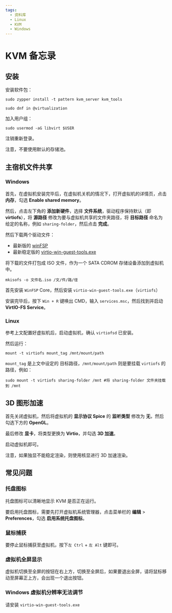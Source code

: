 ```yaml
---
tags:
  - 资料库
  - Linux
  - KVM
  - Windows
---
```


# KVM 备忘录

## 安装

安装软件包：

```shell
sudo zypper install -t pattern kvm_server kvm_tools
```
```
sudo dnf in @virtualization
```

加入用户组：

```shell
sudo usermod -aG libvirt $USER
```

注销重新登录。

注意，不要使用默认的存储池。

## 主宿机文件共享

### Windows

首先，在虚拟机安装完毕后，在虚拟机关机的情况下，打开虚拟机的详情页，点击 **内存**，勾选 **Enable shared memory**。

然后，点击左下角的 **添加新硬件**，选择 **文件系统**，驱动程序保持默认（即 **virtiofs**），将 **源路径** 修改为要与虚拟机共享的文件夹路径，将 **目标路径** 命名为给定的名称，例如 `sharing-folder`，然后点击 **完成**。

然后下载两个驱动文件：

- 最新版的 [winFSP](https://winfsp.dev/rel/)
- 最新稳定版的 [virtio-win-guest-tools.exe](https://fedorapeople.org/groups/virt/virtio-win/direct-downloads/stable-virtio/)

将下载的文件打包成 ISO 文件，作为一个 SATA CDROM 存储设备添加到虚拟机中。

```shell
mkisofs -o 文件名.iso /文/件/路/径
```

首先安装 `WinFSP` Core，然后安装 `virtio-win-guest-tools.exe`（`virtiofs`）

安装完毕后，按下 `Win + R` 键唤出 CMD，输入 `services.msc`，然后找到并启动 **VirtIO-FS Service**。

### Linux

参考上文配置好虚拟机后，启动虚拟机，确认 `virtiofsd` 已安装。

然后运行：

```shell
mount -t virtiofs mount_tag /mnt/mount/path
```

`mount_tag` 是上文中设定的 目标路径，`/mnt/mount/path` 则是要挂载 `virtiofs` 的路径，例如：

```shell
sudo mount -t virtiofs sharing-folder /mnt #将 sharing-folder 文件夹挂载到 /mnt
```

## 3D 图形加速

首先关闭虚拟机，然后将虚拟机的 **显示协议 Spice** 的 **监听类型** 修改为 **无**，然后勾选下方的 **OpenGL**。

最后修改 **显卡**，将类型更换为 **Virtio**，并勾选 **3D 加速**。

启动虚拟机即可。

注意，如果独显不能稳定渲染，则使用核显进行 3D 加速渲染。

## 常见问题

### 托盘图标

托盘图标可以清晰地显示 KVM 是否正在运行。

要启用托盘图标，需要先打开虚拟机系统管理器，点击菜单栏的 **编辑** > **Preferences**，勾选 **启用系统托盘图标**。

### 鼠标捕获

要停止鼠标捕获至虚拟机，按下`左 Ctrl` + `左 Alt` 键即可。

### 虚拟机全屏显示

虚拟机切换至全屏的按钮在右上方，切换至全屏后，如果要退出全屏，请将鼠标移动至屏幕正上方，会出现一个退出按钮。

### Windows 虚拟机分辨率无法调节

请安装 `virtio-win-guest-tools.exe`